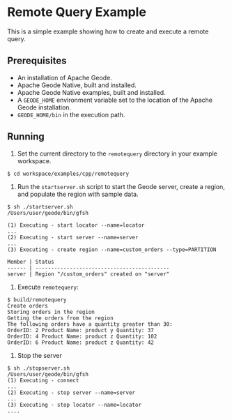 # Remote Query Example
This is a simple example showing how to create and execute a remote query.

## Prerequisites
* An installation of Apache Geode.
* Apache Geode Native, built and installed.
* Apache Geode Native examples, built and installed.
* A `GEODE_HOME` environment variable set to the location of the Apache Geode installation.
* `GEODE_HOME/bin` in the execution path.

## Running
1. Set the current directory to the `remotequery` directory in your example workspace.

  ```
  $ cd workspace/examples/cpp/remotequery
  ```

1. Run the `startserver.sh` script to start the Geode server, create a region, and populate the region with sample data.

  ```
  $ sh ./startserver.sh
  /Users/user/geode/bin/gfsh

  (1) Executing - start locator --name=locator
  ...
  (2) Executing - start server --name=server
  ...
  (3) Executing - create region --name=custom_orders --type=PARTITION

  Member | Status
  ------ | -------------------------------------------
  server | Region "/custom_orders" created on "server"
  ```

1. Execute `remotequery`:

  ```
  $ build/remotequery
  Create orders
  Storing orders in the region
  Getting the orders from the region
  The following orders have a quantity greater than 30:
  OrderID: 2 Product Name: product y Quantity: 37
  OrderID: 4 Product Name: product z Quantity: 102
  OrderID: 6 Product Name: product z Quantity: 42
  ```

1. Stop the server

  ```
  $ sh ./stopserver.sh
  /Users/user/geode/bin/gfsh
  (1) Executing - connect
  ...
  (2) Executing - stop server --name=server
  ...
  (3) Executing - stop locator --name=locator
  ....
  ```
